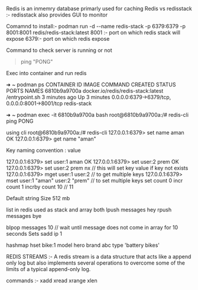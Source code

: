 Redis is an inmemry database primarly used for caching
Redis vs redisstack :- redisstack also provides GUI to monitor 

Comamnd to install:-
 podman  run -d --name redis-stack -p 6379:6379 -p 8001:8001 redis/redis-stack:latest
 8001 :- port on which redis stack will expose
 6379:- port on which redis expose 

Command  to check server is running or not 
 > ping
"PONG"

Exec into container and run redis 

➜  ~ podman ps
CONTAINER ID  IMAGE                               COMMAND         CREATED        STATUS        PORTS                                           NAMES
6810b9a9700a  docker.io/redis/redis-stack:latest  /entrypoint.sh  3 minutes ago  Up 3 minutes  0.0.0.0:6379->6379/tcp, 0.0.0.0:8001->8001/tcp  redis-stack

➜  ~ podman exec -it 6810b9a9700a bash
root@6810b9a9700a:/# redis-cli ping
PONG 

using cli 
root@6810b9a9700a:/# redis-cli
127.0.0.1:6379> set name aman
OK
127.0.0.1:6379> get name
"aman"

Key naming convention 
<entity>:<id> value

127.0.0.1:6379> set user:1 aman
OK
127.0.0.1:6379> set user:2 prem
OK
127.0.0.1:6379> set user:2 prem nx // this will set key value if key not exists 
127.0.0.1:6379> mget user:1 user:2 // to  get multiple keys 
127.0.0.1:6379> mset user:1 "aman" user:2 "prem" // to  set  multiple keys 
set count 0 
incr count 1 
incrby count 10 // 11 

Default string Size 512 mb 

list in redis used as stack and array both 
lpush messages hey
rpush messages bye 


blpop messages 10  // wait until message does not come in array for 10 seconds 
Sets 
sadd ip 1

hashmap 
hset bike:1 model hero brand abc  type 'battery bikes' 

REDIS STREAMS :- 
A redis stream  is a data structure that acts like a append only log but also  implements  several operations to overcome some of the limits  of a typical append-only log. 

commands :- xadd xread xrange xlen 
